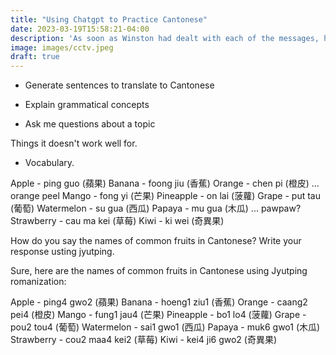 ```yaml
---
title: "Using Chatgpt to Practice Cantonese"
date: 2023-03-19T15:58:21-04:00
description: 'As soon as Winston had dealt with each of the messages, he clipped his speakwritten corrections to the appropriate copy of the Times and pushed them into the pneumatic tube. '
image: images/cctv.jpeg
draft: true
---
```



* Generate sentences to translate to Cantonese

* Explain grammatical concepts

* Ask me questions about a topic


Things it doesn't work well for.

* Vocabulary. 

Apple - ping guo (蘋果)
Banana - foong jiu (香蕉)
Orange - chen pi (橙皮) ... orange peel
Mango - fong yi (芒果)
Pineapple - on lai (菠蘿)
Grape - put tau (葡萄)
Watermelon - su gua (西瓜)
Papaya - mu gua (木瓜) ... pawpaw?
Strawberry - cau ma kei (草莓)
Kiwi - ki wei (奇異果)

How do you say the names of common fruits in Cantonese? Write your response usting jyutping.

Sure, here are the names of common fruits in Cantonese using Jyutping romanization:

Apple - ping4 gwo2 (蘋果)
Banana - hoeng1 ziu1 (香蕉)
Orange - caang2 pei4 (橙皮)
Mango - fung1 jau4 (芒果)
Pineapple - bo1 lo4 (菠蘿)
Grape - pou2 tou4 (葡萄)
Watermelon - sai1 gwo1 (西瓜)
Papaya - muk6 gwo1 (木瓜)
Strawberry - cou2 maa4 kei2 (草莓)
Kiwi - kei4 ji6 gwo2 (奇異果)